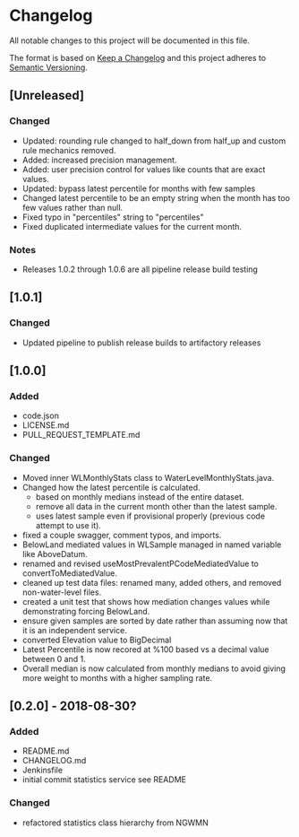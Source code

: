 # Changelog
All notable changes to this project will be documented in this file.

The format is based on [Keep a Changelog](http://keepachangelog.com/en/1.0.0/)
and this project adheres to [Semantic Versioning](http://semver.org/spec/v2.0.0.html).

## [Unreleased]
### Changed
- Updated: rounding rule changed to half_down from half_up and custom rule mechanics removed.
- Added: increased precision management.
- Added: user precision control for values like counts that are exact values. 
- Updated: bypass latest percentile for months with few samples
- Changed latest percentile to be an empty string when the month has too few values rather than null.
- Fixed typo in "percentiles" string to "percentiles"
- Fixed duplicated intermediate values for the current month.

### Notes
- Releases 1.0.2 through 1.0.6 are all pipeline release build testing

## [1.0.1]
### Changed
- Updated pipeline to publish release builds to artifactory releases


## [1.0.0]
### Added
- code.json
- LICENSE.md
- PULL_REQUEST_TEMPLATE.md

### Changed
- Moved inner WLMonthlyStats class to WaterLevelMonthlyStats.java.
- Changed how the latest percentile is calculated.
    - based on monthly medians instead of the entire dataset.
    - remove all data in the current month other than the latest sample.
    - uses latest sample even if provisional properly (previous code attempt to use it).
- fixed a couple swagger, comment typos, and imports.
- BelowLand mediated values in WLSample managed in named variable like AboveDatum.
- renamed and revised useMostPrevalentPCodeMediatedValue to convertToMediatedValue.
- cleaned up test data files: renamed many, added others, and removed non-water-level files.
- created a unit test that shows how mediation changes values while demonstrating forcing BelowLand.
- ensure given samples are sorted by date rather than assuming now that it is an independent service.
- converted Elevation value to BigDecimal
- Latest Percentile is now recored at %100 based vs a decimal value between 0 and 1.
- Overall median is now calculated from monthly medians to avoid giving more weight to months with a higher sampling rate.

## [0.2.0] - 2018-08-30?
### Added
- README.md
- CHANGELOG.md
- Jenkinsfile
- initial commit statistics service see README

### Changed
- refactored statistics class hierarchy from NGWMN

